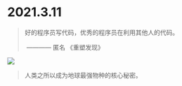 # 2021.3.11 

> 好的程序员写代码，优秀的程序员在利用其他人的代码。
>
> ​       ———— 匿名 《重塑发现》

![](http://pay-termpaper.com/wp-content/uploads/2017/08/becoming-a-better-programmer-37-728.jpg)

> 人类之所以成为地球最强物种的核心秘密。